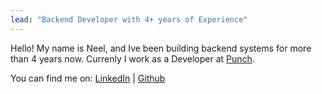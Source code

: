 ```yaml
---
lead: "Backend Developer with 4+ years of Experience"
---
```


Hello! My name is Neel, and Ive been building backend systems for more than 4 years now. Currenly I work as a Developer at [Punch](https://github.com/punchhq).

You can find me on: [LinkedIn](https://www.linkedin.com/in/neeldeshmukh/) | [Github](https://github.com/neel-desh)
